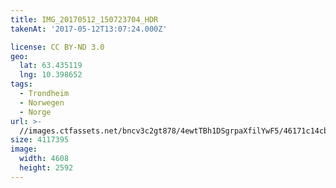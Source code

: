 ```yaml
---
title: IMG_20170512_150723704_HDR
takenAt: '2017-05-12T13:07:24.000Z'

license: CC BY-ND 3.0
geo:
  lat: 63.435119
  lng: 10.398652
tags:
  - Trondheim
  - Norwegen
  - Norge
url: >-
  //images.ctfassets.net/bncv3c2gt878/4ewtTBh1DSgrpaXfilYwF5/46171c14cbaa47852517f002537e22c2/img_20170512_150723704_hdr_34488512102_o
size: 4117395
image:
  width: 4608
  height: 2592
---
```

